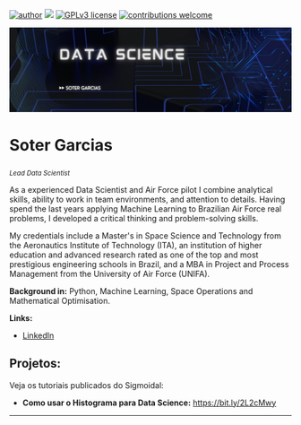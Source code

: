 [![author](https://img.shields.io/badge/https%3A%2F%2Fwww.linkedin.com%2Fin%2Fsoter-garcias-70165968?label=author&color=%23D7624D
)]([https://www.linkedin.com/in/carlosfab](https://www.linkedin.com/in/soter-garcias-70165968)) 
[![](https://img.shields.io/badge/python-3.7+-blue.svg)](https://www.python.org/downloads/release/python-365/) 
[![GPLv3 license](https://img.shields.io/badge/License-GPLv3-blue.svg)](http://perso.crans.org/besson/LICENSE.html) 
[![contributions welcome](https://img.shields.io/badge/contributions-welcome-brightgreen.svg?style=flat)](https://github.com/carlosfab/data_science/issues)

<p align="center">
  <img src="LinkedIn Banner.png" >
</p>

# Soter Garcias
<sub>*Lead Data Scientist* </sub>

As a experienced Data Scientist and Air Force pilot I combine analytical skills, ability to work in team environments, and attention to details. Having spend the last years applying Machine Learning to Brazilian Air Force real problems, I developed a critical thinking and problem-solving skills.

My credentials include a Master's in Space Science and Technology from the Aeronautics Institute of Technology (ITA), an institution of higher education and advanced research rated as one of the top and most prestigious engineering schools in Brazil, and a MBA in Project and Process Management from the University of Air Force (UNIFA).

**Background in:** Python, Machine Learning, Space Operations and Mathematical Optimisation.

**Links:**

* [LinkedIn](https://www.linkedin.com/in/soter-garcias-70165968)



## Projetos:
Veja os tutoriais publicados do Sigmoidal:

* **Como usar o Histograma para Data Science:** https://bit.ly/2L2cMwy


---
